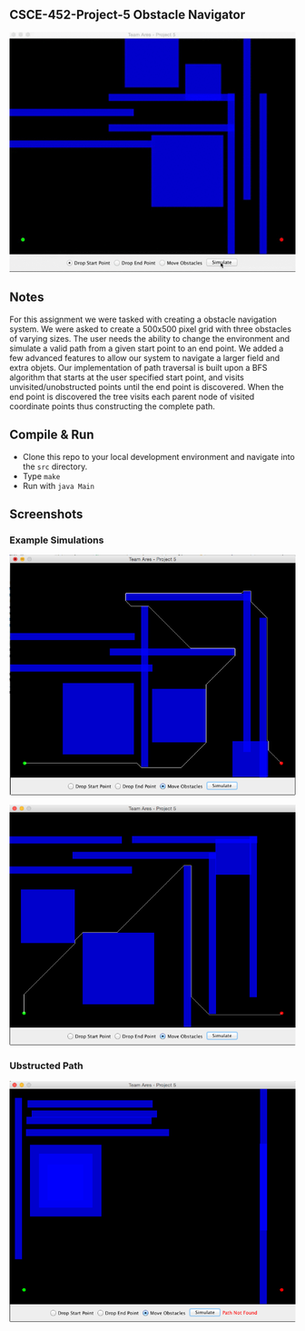 ## CSCE-452-Project-5 Obstacle Navigator

![Simulation](screenshots/simulation.gif)

## Notes
For this assignment we were tasked with creating a obstacle navigation system. We were asked to create a 500x500 pixel grid with three obstacles of varying sizes. The user needs the ability to change the environment and simulate a valid path from a given start point to an end point. We added a few advanced features to allow our system to navigate a larger field and extra objets. Our implementation of path traversal is built upon a BFS algorithm that starts at the user specified start point, and visits unvisited/unobstructed points until the end point is discovered. When the end point is discovered the tree visits each parent node of visited coordinate points thus constructing the complete path.

## Compile & Run
* Clone this repo to your local development environment and navigate into the `src` directory.
* Type `make`
* Run with `java Main`

## Screenshots

### Example Simulations

![Simulation](screenshots/1.png)

![Simulation](screenshots/2.png)

### Ubstructed Path
![Simulation-Error](screenshots/nopath.png)

